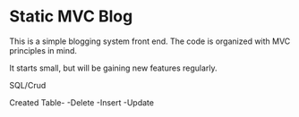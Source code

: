 # Static MVC Blog

This is a simple blogging system front end. The code is organized with MVC principles in mind.

It starts small, but will be gaining new features regularly.

SQL/Crud

Created Table-
-Delete
-Insert
-Update
